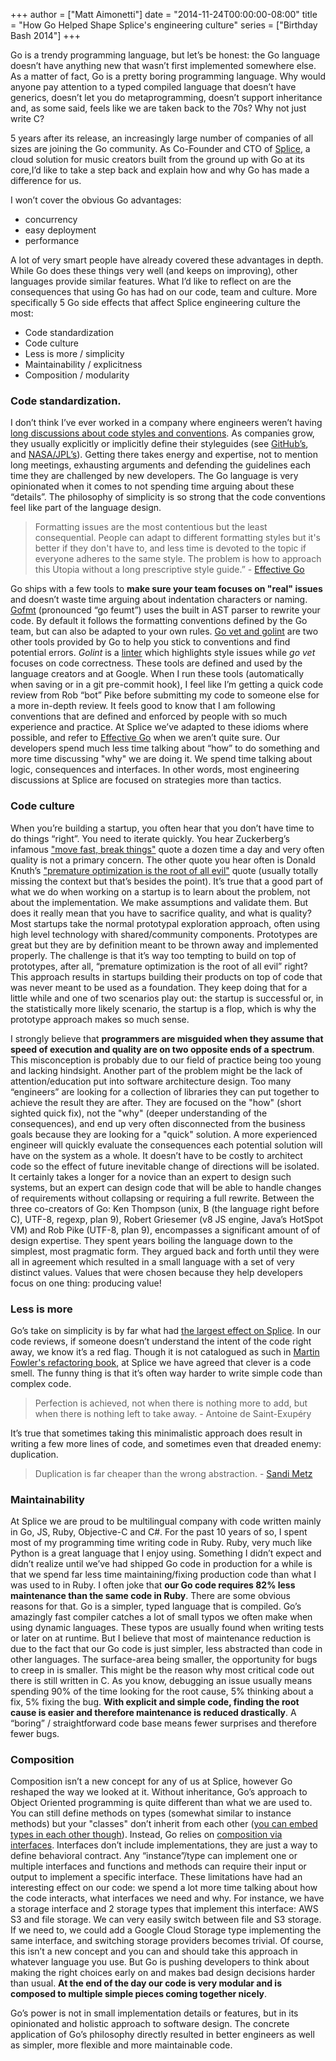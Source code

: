 +++
author = ["Matt Aimonetti"]
date = "2014-11-24T00:00:00-08:00"
title = "How Go Helped Shape Splice's engineering culture"
series = ["Birthday Bash 2014"]
+++


Go is a trendy programming language, but let’s be honest: the Go language doesn’t have anything new that wasn’t first implemented somewhere else. As a matter of fact, Go is a pretty boring programming language. Why would anyone pay attention to a typed compiled language that doesn’t have generics, doesn’t let you do metaprogramming, doesn’t support inheritance and, as some said, feels like we are taken back to the 70s? Why not just write C?

5 years after its release, an increasingly large number of companies of all sizes are joining the Go community. As Co-Founder and CTO of [Splice](https://splice.com), a cloud solution for music creators built from the ground up with Go at its core,I’d like to take a step back and explain how and why Go has made a difference for us.

I won’t cover the obvious Go advantages:

* concurrency
* easy deployment
* performance

A lot of very smart people have already covered these advantages in depth. While Go does these things very well (and keeps on improving), other languages provide similar features. What I’d like to reflect on are the consequences that using Go has had on our code, team and culture. More specifically 5
 Go side effects that affect Splice engineering culture the most:

* Code standardization
* Code culture
* Less is more / simplicity
* Maintainability / explicitness
* Composition / modularity


### Code standardization.

I don’t think I’ve ever worked in a company where engineers weren’t having [long discussions about code styles and conventions](http://lightgray.bikeshed.com/). As companies grow, they usually explicitly or implicitly define their styleguides (see [GitHub’s](https://github.com/styleguide/), and [NASA/JPL’s](http://lars-lab.jpl.nasa.gov/JPL_Coding_Standard_C.pdf)). Getting there takes energy and expertise, not to mention long meetings, exhausting arguments and defending the guidelines each time they are challenged by new developers. The Go language is very opinionated when it comes to not spending time arguing about these “details”. The philosophy of simplicity is so strong that the code conventions feel like part of the language design.

> Formatting issues are the most contentious but the least consequential. People can adapt to different formatting styles but it's better if they don't have to, and less time is devoted to the topic if everyone adheres to the same style. The problem is how to approach this Utopia without a long prescriptive style guide.” - [Effective Go](https://golang.org/doc/effective_go.html#formatting)


Go ships with a few tools to **make sure your team focuses on "real" issues** and doesn’t waste time arguing about indentation characters or naming. [Gofmt](https://golang.org/cmd/gofmt/) (pronounced “go feumt”) uses the built in AST parser to rewrite your code. By default it follows the formatting conventions defined by the Go team, but can also be adapted to your own rules. [Go vet and golint](https://blog.splice.com/going-extra-mile-golint-go-vet/) are two other tools provided by Go to help you stick to conventions and find potential errors. _Golint_ is a [linter](http://en.wikipedia.org/wiki/Lint_(software)) which highlights style issues while _go vet_ focuses on code correctness. These tools are defined and used by the language creators and at Google. When I run these tools (automatically when saving or in a git pre-commit hook), I feel like I’m getting a quick code review from Rob “bot” Pike before submitting my code to someone else for a more in-depth review. It feels good to know that I am following conventions that are defined and enforced by people with so much experience and practice.
At Splice we’ve adapted to these idioms where possible, and refer to [Effective Go](https://golang.org/doc/effective_go.html) when we aren’t quite sure. Our developers spend much less time talking about “how” to do something and more time discussing "why" we are doing it. We spend time talking about logic, consequences and interfaces. In other words, most engineering discussions at Splice are focused on strategies more than tactics.


### Code culture

When you’re building a startup, you often hear that you don’t have time to do things “right”. You need to iterate quickly. You hear Zuckerberg’s infamous ["move fast, break things"](http://www.aghanomics.com/wp-content/uploads/2013/02/ZuckPic1.png) quote a dozen time a day and very often quality is not a primary concern. The other quote you hear often is Donald Knuth’s ["premature optimization is the root of all evil"](http://c2.com/cgi/wiki?PrematureOptimization) quote (usually totally missing the context but that’s besides the point).
It’s true that a good part of what we do when working on a startup is to learn about the problem, not about the implementation. We make assumptions and validate them. But does it really mean that you have to sacrifice quality, and what is quality?
Most startups take the normal prototypal exploration approach, often using high level technology with shared/community components. Prototypes are great but they are by definition meant to be thrown away and implemented properly. The challenge is that it’s way too tempting to build on top of prototypes, after all, “premature optimization is the root of all evil” right? This approach results in startups building their products on top of code that was never meant to be used as a foundation. They keep doing that for a little while and one of two scenarios play out: the startup is successful or, in the statistically more likely scenario, the startup is a flop, which is why the prototype approach makes so much sense.

I strongly believe that **programmers are misguided when they assume that speed of execution and quality are on two opposite ends of a spectrum**. This misconception is probably due to our field of practice being too young and lacking hindsight. Another part of the problem might be the lack of attention/education put into software architecture design. Too many “engineers” are looking for a collection of libraries they can put together to achieve the result they are after. They are focused on the "how" (short sighted quick fix), not the "why" (deeper understanding of the consequences), and end up very often disconnected from the business goals because they are looking for a "quick" solution. A more experienced engineer will quickly evaluate the consequences each potential solution will have on the system as a whole. It doesn’t have to be costly to architect code so the effect of future inevitable change of directions will be isolated. It certainly takes a longer for a novice than an expert to design such systems, but an expert can design code that will be able to handle changes of requirements without collapsing or requiring a full rewrite.
Between the three co-creators of Go: Ken Thompson (unix, B (the language right before C), UTF-8, regexp, plan 9), Robert Griesemer (v8 JS engine, Java’s HotSpot VM) and Rob Pike (UTF-8, plan 9), encompasses a significant amount of of design expertise. They spent years boiling the language down to the simplest, most pragmatic form. They argued back and forth until they were all in agreement which resulted in a small language with a set of very distinct values. Values that were chosen because they help developers focus on one thing: producing value!

### Less is more

Go’s take on simplicity is by far what  had [the largest effect on Splice](https://blog.splice.com/golang-improved-simplicity-reduced-maintenance/). In our code reviews, if someone doesn’t understand the intent of the code right away, we know it’s a red flag. Though it is not catalogued as such in [Martin Fowler's refactoring book](http://martinfowler.com/books/refactoring.html), at Splice we have agreed that clever is a code smell. The funny thing is that it’s often way harder to write simple code than complex code.

> Perfection is achieved, not when there is nothing more to add, but when there is nothing left to take away. - Antoine de Saint-Exupéry

It’s true that sometimes taking this minimalistic approach does result in writing a few more lines of code, and sometimes even that dreaded enemy: duplication.

> Duplication is far cheaper than the wrong abstraction. - [Sandi
> Metz](http://www.confreaks.com/videos/3358-railsconf-all-the-little-things)

### Maintainability

At Splice we are proud to be multilingual company with code written mainly in Go, JS, Ruby, Objective-C and C#. For the past 10 years of so, I spent most of my programming time writing code in Ruby. Ruby, very much like Python is a great language that I enjoy using. Something I didn’t expect and didn’t realize until we’ve had shipped Go code in production for a while is that we spend far less time maintaining/fixing production code than what I was used to in Ruby. I often joke that **our Go code requires 82% less maintenance than the same code in Ruby**. There are some obvious reasons for that. Go is a simpler, typed language that is compiled. Go’s amazingly fast compiler catches a lot of small typos we often make when using dynamic languages. These typos are usually found when writing tests or later on at runtime. But I believe that most of maintenance reduction is due to the fact that our Go code is just simpler, less abstracted than code in other languages. The surface-area being smaller, the opportunity for bugs to creep in is smaller. This might be the reason why most critical code out there is still written in C. 
As you know, debugging an issue usually means spending 90% of the time looking for the root cause, 5% thinking about a fix, 5% fixing the bug. **With explicit and simple code, finding the root cause is easier and therefore maintenance is reduced drastically**. A “boring” / straightforward code base means fewer surprises and therefore fewer bugs.

### Composition

Composition isn’t a new concept for any of us at Splice, however Go reshaped the way we looked at it. Without inheritance, Go’s approach to Object Oriented programming is quite different than what we are used to. You can still define methods on types (somewhat similar to instance methods) but your "classes" don’t inherit from each other ([you can embed types in each other though](http://www.golangbootcamp.com/book/types#sec-struct_composition)). Instead, Go relies on [composition via interfaces](https://talks.golang.org/2012/splash.article#TOC_15.). Interfaces don’t include implementations, they are just a way to define behavioral contract. Any “instance”/type can implement one or multiple interfaces and functions and methods can require their input or output to implement a specific interface. These limitations have had an interesting effect on our code: we spend a lot more time talking about how the code interacts, what interfaces we need and why. For instance, we have a storage interface and 2 storage types that implement this interface: AWS S3 and file storage. We can very easily switch between file and S3 storage. If we need to, we could add a Google Cloud Storage type implementing the same interface, and switching storage providers becomes trivial. Of course, this isn’t a new concept and you can and should take this approach in whatever language you use. But Go is pushing developers to think about making the right choices early on and makes bad design decisions harder than usual. **At the end of the day our code is very modular and is composed to multiple simple pieces coming together nicely**.

Go’s power is not in small implementation details or features, but in its opinionated and holistic approach to software design. The concrete application of Go’s philosophy directly resulted in better engineers as well as simpler, more flexible and more maintainable code.
